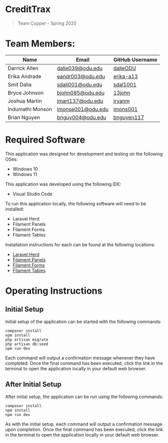 # CreditTrax
>Team Copper - Spring 2025

# Team Members:  
Name | Email | GitHub Username
--- | --- | ---
Darrick Allen | dalle039@odu.edu | [dalleODU](https://github.com/dalleODU)
Erika Andrade | eandr003@odu.edu | [erika-a13](https://github.com/erika-a13)
Smit Dalia | sdali001@odu.edu | [sdal1001](https://github.com/sdali001)
Bryce Johnson | bjohn085@odu.edu | [13john](https://github.com/13john)
Joshua Martin | jmart137@odu.edu | [jryanm](https://github.com/jryanm)
Indumathi Monson | imonse001@odu.edu | [imons001](https://github.com/imons001)
Brian Nguyen | bnguy004@odu.edu | [bnguyen117](https://github.com/bnguyen117)

# Required Software
This application was designed for development and testing on the following OSes:
* Windows 10
* Windows 11

This application was developed using the following IDE:
* Visual Studio Code

To run this application locally, the following software will need to be installed:
* Laravel Herd
* Filament Panels
* Filament Forms
* Filament Tables

Installation instructions for each can be found at the following locations:
* [Laravel Herd](https://herd.laravel.com/windows)
* [Filament Panels](https://filamentphp.com/docs/3.x/panels/installation)
* [Filament Forms](https://filamentphp.com/docs/3.x/forms/installation)
* [Filament Tables](https://filamentphp.com/docs/3.x/tables/installation)

# Operating Instructions
## Initial Setup
Initial setup of the application can be started with the following commands:
```
composer install
npm install
php artisan migrate
php artisan db:seed
npm run dev
```
Each command will output a confirmation message whenever they have completed.
Once the final command has been executed, click the link in the terminal to open
the application locally in your default web browser.

## After Initial Setup
After initial setup, the application can be run using the following commands:
```
composer install
npm install
npm run dev
```

As with the initial setup, each command will output a confirmation message upon
completion.
Once the final command has been executed, click the link in the terminal to open
the application locally in your default web browser.

